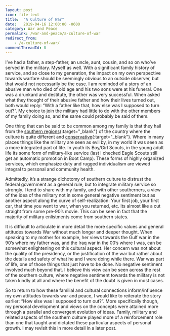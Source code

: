 ```yaml
---
layout: post
icon: file-text
title:  "A Culture of War"
date:   2019-04-16 12:00:00 -0600
category: War and Peace
permalink: /war-and-peace/a-culture-of-war
redirect_from:
    - /a-culture-of-war/
commentThreadId: 8
---
```


I’ve had a father, a step-father, an uncle, aunt, cousin, and so on who’ve served in the military. Myself as well. With a significant family history of service, and so close to my generation, the impact on my own perspective towards warfare should be seemingly obvious to an outside observer, but that would not necessarily be the case. I am reminded of a story of an abusive man who died of old age and his two sons were at his funeral. One was a drunkard and destitute, the other was very successful. When asked what they thought of their abusive father and how their lives turned out, both would reply: “With a father like that, how else was I supposed to turn out?”. My choice to join the military had little to do with the other members of my family doing so, and the same could probably be said of them.

One thing that can be said to be common among my family is that they hail from the [southern regions](https://en.wikipedia.org/wiki/Deep_South){:target="_blank"} of the country where the culture is quite different and [conservative](http://www.firstprinciplesjournal.com/articles.aspx?article=675&){:target="_blank"}. Where in many places things like the military are seen as evil by, in my world it was seen as a more integrated part of life. In youth its Boy/Girl Scouts, in the young adult life its some form of military-like service (last I checked Eagle Scouts still get an automatic promotion in Boot Camp). These forms of highly organized services, which emphasize duty and rugged individualism are viewed integral to personal and community health.

Admittedly, it’s a strange dichotomy of southern culture to distrust the federal government as a general rule, but to integrate military service so strongly. I tend to share with my family, and with other southerners, a view of the idea of the military not in some general negative sentiment but as another aspect along the curve of self-realization: Your first job, your first car, that time you went to war, when you returned, etc. Its almost like a cut straight from some pre-90’s movie. This can be seen in fact that the majority of military enlistments come from southern states.

It is difficult to articulate in more detail the more specific values and general attitudes towards War without much longer and deeper thought. When speaking to my mother for example, her views towards the Gulf war in the 90’s where my father was, and the Iraq war in the 00’s where I was, can be somewhat enlightening on this cultural aspect. Her concern was not about the quality of the presidency, or the justification of the war but rather about the details and safety of what he and I were doing while there. War was part of life, one of those things that just have to be done. No negative sentiment involved much beyond that. I believe this view can be seen across the rest of the southern culture, where negative sentiment towards the military is not taken kindly at all and where the benefit of the doubt is given in most cases.

So to return to how these familial and cultural connections inform/influence my own attitudes towards war and peace, I would like to reiterate the story earlier: “How else was I supposed to turn out?”. More specifically though, my personal development and views on the concepts were attained more through a parallel and convergent evolution of ideas. Family, military and related aspects of the southern culture played more of a reinforcement role than one that taught and dictated these particular aspects of personal growth. I may revisit this in more detail in a later post.
